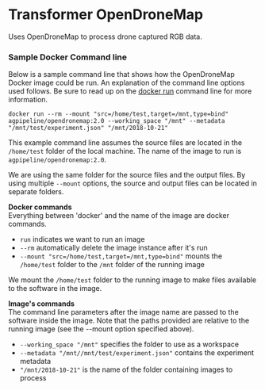 # Transformer OpenDroneMap

Uses OpenDroneMap to process drone captured RGB data.

### Sample Docker Command line
Below is a sample command line that shows how the OpenDroneMap Docker image could be run.
An explanation of the command line options used follows.
Be sure to read up on the [docker run](https://docs.docker.com/engine/reference/run/) command line for more information.

```docker run --rm --mount "src=/home/test,target=/mnt,type=bind" agpipeline/opendronemap:2.0 --working_space "/mnt" --metadata "/mnt/test/experiment.json" "/mnt/2018-10-21"```

This example command line assumes the source files are located in the `/home/test` folder of the local machine.
The name of the image to run is `agpipeline/opendronemap:2.0`.

We are using the same folder for the source files and the output files.
By using multiple `--mount` options, the source and output files can be located in separate folders.

**Docker commands** \
Everything between 'docker' and the name of the image are docker commands.

- `run` indicates we want to run an image
- `--rm` automatically delete the image instance after it's run
- `--mount "src=/home/test,target=/mnt,type=bind"` mounts the `/home/test` folder to the `/mnt` folder of the running image

We mount the `/home/test` folder to the running image to make files available to the software in the image.

**Image's commands** \
The command line parameters after the image name are passed to the software inside the image.
Note that the paths provided are relative to the running image (see the --mount option specified above).

- `--working_space "/mnt"` specifies the folder to use as a workspace
- `--metadata "/mnt//mnt/test/experiment.json"` contains the experiment metadata
- `"/mnt/2018-10-21"` is the name of the folder containing images to process
